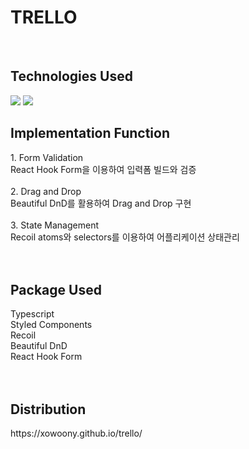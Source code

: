 # TRELLO

<br>
<h2>Technologies Used</h2>
<img src="https://img.shields.io/badge/React-61DAFB?style=flat&logo=React&logoColor=white"/>
<img src="https://img.shields.io/badge/Typescript-3178C6?style=flat&logo=Typescript&logoColor=white"/>
<br>



<h2>Implementation Function</h2>
1. Form Validation
<br>
React Hook Form을 이용하여 입력폼 빌드와 검증
<br>
<br>
2. Drag and Drop
<br>
Beautiful DnD를 활용하여 Drag and Drop 구현
<br>
<br>
3. State Management
<br>
Recoil atoms와 selectors를 이용하여 어플리케이션 상태관리
<br>
<br>
<br>

<h2>Package Used</h2>
Typescript
<br>
Styled Components
<br>
Recoil
<br>
Beautiful DnD
<br>
React Hook Form
<br>

<br>
<br>

<h2>Distribution</h2>
https://xowoony.github.io/trello/

